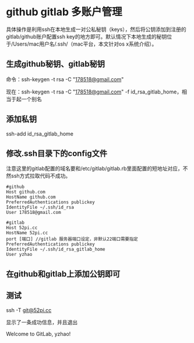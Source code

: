 # github gitlab 多账户管理

具体操作是利用ssh在本地生成一对公私秘钥（keys），然后将公钥添加到注册的gitlab/github账户配置ssh key的地方即可。默认情况下本地生成的秘钥位于/Users/mac用户名/.ssh/（mac平台，本文针对os x系统介绍）。

## 生成github秘钥、gitlab秘钥

命令：ssh-keygen -t rsa -C "178518@gmail.com"

现在：ssh-keygen -t rsa -C "178518@gmail.com" -f id_rsa_gitlab_home，相当于起一个别名

## 添加私钥

ssh-add id_rsa_gitlab_home

## 修改.ssh目录下的config文件

注意这里的gitlab配置的域名要和/etc/gitlab/gitlab.rb里面配置的短地址对应，不然ssh方式拉取代码不成功。

```
#github
Host github.com
HostName github.com
PreferredAuthentications publickey
IdentityFile ~/.ssh/id_rsa
User 178518@gmail.com

#gitlab
Host 52pi.cc
HostName 52pi.cc
port [端口] //gitlab 服务器端口设定，非默认22端口需要指定
PreferredAuthentications publickey
IdentityFile ~/.ssh/id_rsa_gitlab_home
User yzhao
```

## 在github和gitlab上添加公钥即可

## 测试
ssh -T git@52pi.cc

显示了一条成功信息，并且退出

Welcome to GitLab, yzhao!